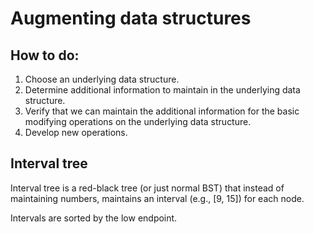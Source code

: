 # Augmenting data structures

## How to do:

1. Choose an underlying data structure.
2. Determine additional information to maintain in the underlying data structure.
3. Verify that we can maintain the additional information for the basic modifying operations on the underlying data structure.
4. Develop new operations.

## Interval tree

Interval tree is a red-black tree (or just normal BST) that instead of maintaining numbers, maintains an interval (e.g., [9, 15]) for each node.

Intervals are sorted by the low endpoint.
